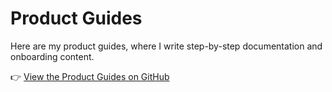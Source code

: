 # Product Guides  

Here are my product guides, where I write step-by-step documentation and onboarding content.  

👉 <a href="https://github.com/koros33/product guides" target="_blank">View the Product Guides on GitHub</a>  
